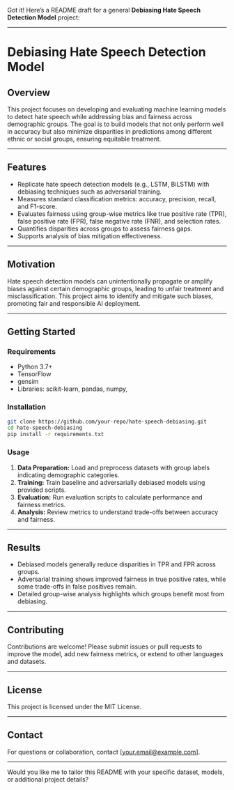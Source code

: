Got it! Here’s a README draft for a general **Debiasing Hate Speech Detection Model** project:

---

# Debiasing Hate Speech Detection Model

## Overview

This project focuses on developing and evaluating machine learning models to detect hate speech while addressing bias and fairness across demographic groups. The goal is to build models that not only perform well in accuracy but also minimize disparities in predictions among different ethnic or social groups, ensuring equitable treatment.

---

## Features

* Replicate hate speech detection models (e.g., LSTM, BiLSTM) with debiasing techniques such as adversarial training.
* Measures standard classification metrics: accuracy, precision, recall, and F1-score.
* Evaluates fairness using group-wise metrics like true positive rate (TPR), false positive rate (FPR), false negative rate (FNR), and selection rates.
* Quantifies disparities across groups to assess fairness gaps.
* Supports analysis of bias mitigation effectiveness.

---

## Motivation

Hate speech detection models can unintentionally propagate or amplify biases against certain demographic groups, leading to unfair treatment and misclassification. This project aims to identify and mitigate such biases, promoting fair and responsible AI deployment.

---

## Getting Started

### Requirements

* Python 3.7+
* TensorFlow
* gensim
* Libraries: scikit-learn, pandas, numpy, 

### Installation

```bash
git clone https://github.com/your-repo/hate-speech-debiasing.git
cd hate-speech-debiasing
pip install -r requirements.txt
```

### Usage

1. **Data Preparation:** Load and preprocess datasets with group labels indicating demographic categories.
2. **Training:** Train baseline and adversarially debiased models using provided scripts.
3. **Evaluation:** Run evaluation scripts to calculate performance and fairness metrics.
4. **Analysis:** Review metrics to understand trade-offs between accuracy and fairness.

---

## Results

* Debiased models generally reduce disparities in TPR and FPR across groups.
* Adversarial training shows improved fairness in true positive rates, while some trade-offs in false positives remain.
* Detailed group-wise analysis highlights which groups benefit most from debiasing.

---

## Contributing

Contributions are welcome! Please submit issues or pull requests to improve the model, add new fairness metrics, or extend to other languages and datasets.

---

## License

This project is licensed under the MIT License.

---

## Contact

For questions or collaboration, contact \[[your.email@example.com](mailto:your.email@example.com)].

---

Would you like me to tailor this README with your specific dataset, models, or additional project details?
